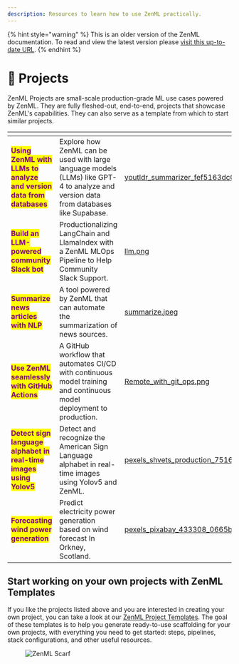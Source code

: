 ```yaml
---
description: Resources to learn how to use ZenML practically.
---
```


{% hint style="warning" %}
This is an older version of the ZenML documentation. To read and view the latest version please [visit this up-to-date URL](https://docs.zenml.io).
{% endhint %}


# 🧩 Projects

ZenML Projects are small-scale production-grade ML use cases powered by ZenML. They are fully fleshed-out, end-to-end, projects that showcase ZenML's capabilities. They can also serve as a template from which to start similar projects.

<table data-column-title-hidden data-view="cards"><thead><tr><th></th><th></th><th data-hidden data-card-cover data-type="files"></th><th data-hidden data-card-target data-type="content-ref"></th></tr></thead><tbody><tr><td><mark style="color:purple;"><strong>Using ZenML with LLMs to analyze and version data from databases</strong></mark></td><td>Explore how ZenML can be used with large language models (LLMs) like GPT-4 to analyze and version data from databases like Supabase.</td><td><a href="../../.gitbook/assets/youtldr_summarizer_fef5163dc0.webp">youtldr_summarizer_fef5163dc0.webp</a></td><td><a href="https://github.com/zenml-io/zenml-projects/tree/main/supabase-openai-summary">https://github.com/zenml-io/zenml-projects/tree/main/supabase-openai-summary</a></td></tr><tr><td><mark style="color:purple;"><strong>Build an LLM-powered community Slack bot</strong></mark></td><td>Productionalizing LangChain and LlamaIndex with a ZenML MLOps Pipeline to Help Community Slack Support.</td><td><a href="../../.gitbook/assets/llm.png">llm.png</a></td><td><a href="https://github.com/zenml-io/zenml-projects/tree/main/langchain-llamaindex-slackbot">https://github.com/zenml-io/zenml-projects/tree/main/langchain-llamaindex-slackbot</a></td></tr><tr><td><mark style="color:purple;"><strong>Summarize news articles with NLP</strong></mark></td><td>A tool powered by ZenML that can automate the summarization of news sources.</td><td><a href="../../.gitbook/assets/summarize.jpeg">summarize.jpeg</a></td><td><a href="https://github.com/zenml-io/zenml-projects/tree/main/zen-news-summarization">https://github.com/zenml-io/zenml-projects/tree/main/zen-news-summarization</a></td></tr><tr><td><mark style="color:purple;"><strong>Use ZenML seamlessly with GitHub Actions</strong></mark></td><td>A GitHub workflow that automates CI/CD with continuous model training and continuous model deployment to production.</td><td><a href="../../.gitbook/assets/Remote_with_git_ops.png">Remote_with_git_ops.png</a></td><td><a href="https://github.com/zenml-io/zenml-gitflow">https://github.com/zenml-io/zenml-gitflow</a></td></tr><tr><td><mark style="color:purple;"><strong>Detect sign language alphabet in real-time images using Yolov5</strong></mark></td><td>Detect and recognize the American Sign Language alphabet in real-time images using Yolov5 and ZenML.</td><td><a href="../../.gitbook/assets/pexels_shvets_production_7516363_8bec88f86d.webp">pexels_shvets_production_7516363_8bec88f86d.webp</a></td><td><a href="https://github.com/zenml-io/zenml-projects/tree/main/sign-language-detection-yolov5">https://github.com/zenml-io/zenml-projects/tree/main/sign-language-detection-yolov5</a></td></tr><tr><td><mark style="color:purple;"><strong>Forecasting wind power generation</strong></mark></td><td>Predict electricity power generation based on wind forecast In Orkney, Scotland.</td><td><a href="../../.gitbook/assets/pexels_pixabay_433308_0665b2fb5b.webp">pexels_pixabay_433308_0665b2fb5b.webp</a></td><td><a href="https://github.com/zenml-io/zenml-projects/tree/main/time-series-forecast">https://github.com/zenml-io/zenml-projects/tree/main/time-series-forecast</a></td></tr></tbody></table>

## Start working on your own projects with ZenML Templates

If you like the projects listed above and you are interested in creating your own project, you can take a look at our [ZenML Project Templates](https://github.com/zenml-io/zenml-project-templates). The goal of these templates is to help you generate ready-to-use scaffolding for your own projects, with everything you need to get started: steps, pipelines, stack configurations, and other useful resources.

<figure><img src="https://static.scarf.sh/a.png?x-pxid=f0b4f458-0a54-4fcd-aa95-d5ee424815bc" alt="ZenML Scarf"><figcaption></figcaption></figure>
